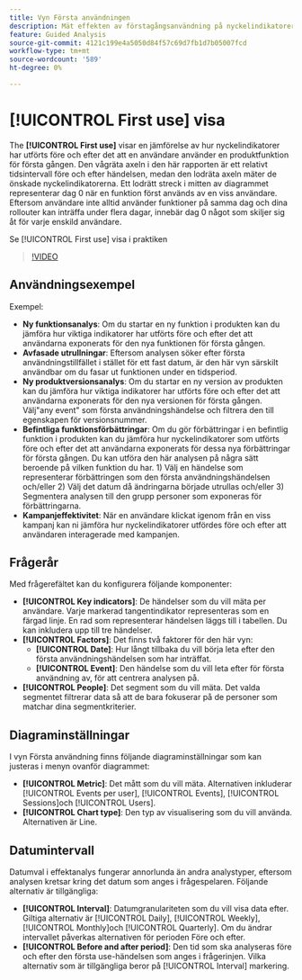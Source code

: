 ```yaml
---
title: Vyn Första användningen
description: Mät effekten av förstagångsanvändning på nyckelindikatorer.
feature: Guided Analysis
source-git-commit: 4121c199e4a5050d84f57c69d7fb1d7b05007fcd
workflow-type: tm+mt
source-wordcount: '589'
ht-degree: 0%

---
```


# [!UICONTROL First use] visa

The **[!UICONTROL First use]** visar en jämförelse av hur nyckelindikatorer har utförts före och efter det att en användare använder en produktfunktion för första gången. Den vågräta axeln i den här rapporten är ett relativt tidsintervall före och efter händelsen, medan den lodräta axeln mäter de önskade nyckelindikatorerna. Ett lodrätt streck i mitten av diagrammet representerar dag 0 när en funktion först används av en viss användare. Eftersom användare inte alltid använder funktioner på samma dag och dina rollouter kan inträffa under flera dagar, innebär dag 0 något som skiljer sig åt för varje enskild användare.

Se [!UICONTROL First use] visa i praktiken

>[!VIDEO](https://video.tv.adobe.com/v/3421661/?learn=on)

## Användningsexempel

Exempel:

* **Ny funktionsanalys**: Om du startar en ny funktion i produkten kan du jämföra hur viktiga indikatorer har utförts före och efter det att användarna exponerats för den nya funktionen för första gången.
* **Avfasade utrullningar**: Eftersom analysen söker efter första användningstillfället i stället för ett fast datum, är den här vyn särskilt användbar om du fasar ut funktionen under en tidsperiod.
* **Ny produktversionsanalys**: Om du startar en ny version av produkten kan du jämföra hur viktiga indikatorer har utförts före och efter det att användarna exponerats för den nya versionen för första gången. Välj&quot;any event&quot; som första användningshändelse och filtrera den till egenskapen för versionsnummer.
* **Befintliga funktionsförbättringar**: Om du gör förbättringar i en befintlig funktion i produkten kan du jämföra hur nyckelindikatorer som utförts före och efter det att användarna exponerats för dessa nya förbättringar för första gången. Du kan utföra den här analysen på några sätt beroende på vilken funktion du har. 1) Välj en händelse som representerar förbättringen som den första användningshändelsen och/eller 2) Välj det datum då ändringarna började utrullas och/eller 3) Segmentera analysen till den grupp personer som exponeras för förbättringarna.
* **Kampanjeffektivitet**: När en användare klickat igenom från en viss kampanj kan ni jämföra hur nyckelindikatorer utfördes före och efter att användaren interagerade med kampanjen.

## Frågerår

Med frågerefältet kan du konfigurera följande komponenter:

* **[!UICONTROL Key indicators]**: De händelser som du vill mäta per användare. Varje markerad tangentindikator representeras som en färgad linje. En rad som representerar händelsen läggs till i tabellen. Du kan inkludera upp till tre händelser.
* **[!UICONTROL Factors]**: Det finns två faktorer för den här vyn:
   * **[!UICONTROL Date]**: Hur långt tillbaka du vill börja leta efter den första användningshändelsen som har inträffat.
   * **[!UICONTROL Event]**: Den händelse som du vill leta efter för första användning av, för att centrera analysen på.
* **[!UICONTROL People]**: Det segment som du vill mäta. Det valda segmentet filtrerar data så att de bara fokuserar på de personer som matchar dina segmentkriterier.

## Diagraminställningar

I vyn Första användning finns följande diagraminställningar som kan justeras i menyn ovanför diagrammet:

* **[!UICONTROL Metric]**: Det mått som du vill mäta. Alternativen inkluderar [!UICONTROL Events per user], [!UICONTROL Events], [!UICONTROL Sessions]och [!UICONTROL Users].
* **[!UICONTROL Chart type]**: Den typ av visualisering som du vill använda. Alternativen är Line.

## Datumintervall

Datumval i effektanalys fungerar annorlunda än andra analystyper, eftersom analysen kretsar kring det datum som anges i frågespelaren. Följande alternativ är tillgängliga:

* **[!UICONTROL Interval]**: Datumgranulariteten som du vill visa data efter. Giltiga alternativ är [!UICONTROL Daily], [!UICONTROL Weekly], [!UICONTROL Monthly]och [!UICONTROL Quarterly]. Om du ändrar intervallet påverkas alternativen för perioden Före och efter.
* **[!UICONTROL Before and after period]**: Den tid som ska analyseras före och efter den första use-händelsen som anges i frågerinjen. Vilka alternativ som är tillgängliga beror på [!UICONTROL Interval] markering.
